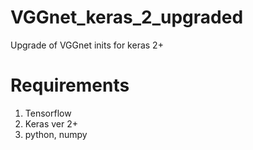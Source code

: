 # VGGnet_keras_2_upgraded

Upgrade of VGGnet inits for keras 2+

# Requirements

1. Tensorflow
2. Keras ver 2+
3. python, numpy
